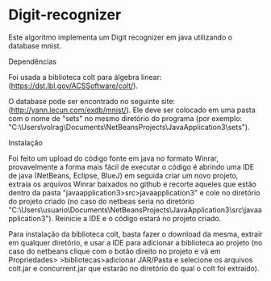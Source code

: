 # Digit-recognizer
Este algoritmo implementa um Digit recognizer em java utilizando o database mnist.





Dependências

Foi usada a biblioteca colt para álgebra linear:
(https://dst.lbl.gov/ACSSoftware/colt/).

O database pode ser encontrado no seguinte site:
(http://yann.lecun.com/exdb/mnist/).
Ele deve ser colocado em uma pasta com o nome de "sets" no mesmo diretório do programa (por exemplo: "C:\Users\volrag\Documents\NetBeansProjects\JavaApplication3\sets").

Instalação

Foi feito um upload do código fonte em java no formato Winrar, provavelmente a forma mais fácil de executar o código é abrindo uma IDE de java (NetBeans, Eclipse, BlueJ) em seguida criar um novo projeto, extraia os arquivos Winrar baixados no github e recorte aqueles que estão dentro da pasta "javaapplication3>src>javaapplication3" e cole no diretório do projeto criado (no caso do netbeas seria no diretório "C:\Users\usuario\Documents\NetBeansProjects\JavaApplication3\src\javaapplication3").
Reinicie a IDE e o código estará no projeto criado.

Para instalação da biblioteca colt, basta fazer o download da mesma, extrair em qualquer diretório, e usar a IDE para adicionar a biblioteca ao projeto (no caso do netbeans clique com o botão direito no projeto e vá em Propriedades> >bibliotecas>adicionar JAR/Pasta e selecione os arquivos colt.jar e concurrent.jar que estarão no diretório do qual o colt foi extraido).
